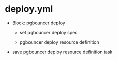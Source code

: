 



# deploy.yml


* Block: pgbouncer deploy

    * set pgbouncer deploy spec

    * pgbouncer deploy resource definition

* save pgbouncer deploy resource definition task